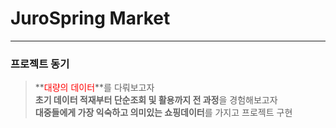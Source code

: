 # JuroSpring Market
------------
### 프로젝트 동기
> **<span style="color:red">대량의 데이터</span>**를 다뤄보고자<br/>
> **초기 데이터 적재부터 단순조회 및 활용까지 전 과정**을 경험해보고자<br/>
> **대중들에게 가장 익숙하고 의미있는 쇼핑데이터**를 가지고 프로젝트 구현<br/>
